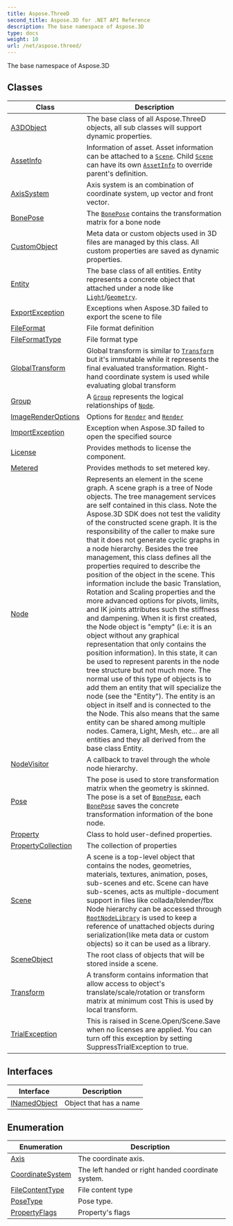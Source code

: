 ```yaml
---
title: Aspose.ThreeD
second_title: Aspose.3D for .NET API Reference
description: The base namespace of Aspose.3D
type: docs
weight: 10
url: /net/aspose.threed/
---
```

The base namespace of Aspose.3D

## Classes

| Class | Description |
| --- | --- |
| [A3DObject](./a3dobject/) | The base class of all Aspose.ThreeD objects, all sub classes will support dynamic properties. |
| [AssetInfo](./assetinfo/) | Information of asset. Asset information can be attached to a [`Scene`](../aspose.threed/scene/). Child [`Scene`](../aspose.threed/scene/) can have its own [`AssetInfo`](../aspose.threed/assetinfo/) to override parent's definition. |
| [AxisSystem](./axissystem/) | Axis system is an combination of coordinate system, up vector and front vector. |
| [BonePose](./bonepose/) | The [`BonePose`](../aspose.threed/bonepose/) contains the transformation matrix for a bone node |
| [CustomObject](./customobject/) | Meta data or custom objects used in 3D files are managed by this class. All custom properties are saved as dynamic properties. |
| [Entity](./entity/) | The base class of all entities. Entity represents a concrete object that attached under a node like [`Light`](../aspose.threed.entities/light/)/[`Geometry`](../aspose.threed.entities/geometry/). |
| [ExportException](./exportexception/) | Exceptions when Aspose.3D failed to export the scene to file |
| [FileFormat](./fileformat/) | File format definition |
| [FileFormatType](./fileformattype/) | File format type |
| [GlobalTransform](./globaltransform/) | Global transform is similar to [`Transform`](../aspose.threed/transform/) but it's immutable while it represents the final evaluated transformation. Right-hand coordinate system is used while evaluating global transform |
| [Group](./group/) | A [`Group`](../aspose.threed/group/) represents the logical relationships of [`Node`](../aspose.threed/node/). |
| [ImageRenderOptions](./imagerenderoptions/) | Options for [`Render`](../aspose.threed/scene/render/) and [`Render`](../aspose.threed/scene/render/) |
| [ImportException](./importexception/) | Exception when Aspose.3D failed to open the specified source |
| [License](./license/) | Provides methods to license the component. |
| [Metered](./metered/) | Provides methods to set metered key. |
| [Node](./node/) | Represents an element in the scene graph. A scene graph is a tree of Node objects. The tree management services are self contained in this class. Note the Aspose.3D SDK does not test the validity of the constructed scene graph. It is the responsibility of the caller to make sure that it does not generate cyclic graphs in a node hierarchy. Besides the tree management, this class defines all the properties required to describe the position of the object in the scene. This information include the basic Translation, Rotation and Scaling properties and the more advanced options for pivots, limits, and IK joints attributes such the stiffness and dampening. When it is first created, the Node object is "empty" (i.e: it is an object without any graphical representation that only contains the position information). In this state, it can be used to represent parents in the node tree structure but not much more. The normal use of this type of objects is to add them an entity that will specialize the node (see the "Entity"). The entity is an object in itself and is connected to the the Node. This also means that the same entity can be shared among multiple nodes. Camera, Light, Mesh, etc... are all entities and they all derived from the base class Entity. |
| [NodeVisitor](./nodevisitor/) | A callback to travel through the whole node hierarchy. |
| [Pose](./pose/) | The pose is used to store transformation matrix when the geometry is skinned. The pose is a set of [`BonePose`](../aspose.threed/bonepose/), each [`BonePose`](../aspose.threed/bonepose/) saves the concrete transformation information of the bone node. |
| [Property](./property/) | Class to hold user-defined properties. |
| [PropertyCollection](./propertycollection/) | The collection of properties |
| [Scene](./scene/) | A scene is a top-level object that contains the nodes, geometries, materials, textures, animation, poses, sub-scenes and etc. Scene can have sub-scenes, acts as multiple-document support in files like collada/blender/fbx Node hierarchy can be accessed through [`RootNode`](../aspose.threed/scene/rootnode/)[`Library`](../aspose.threed/scene/library/) is used to keep a reference of unattached objects during serialization(like meta data or custom objects) so it can be used as a library. |
| [SceneObject](./sceneobject/) | The root class of objects that will be stored inside a scene. |
| [Transform](./transform/) | A transform contains information that allow access to object's translate/scale/rotation or transform matrix at minimum cost This is used by local transform. |
| [TrialException](./trialexception/) | This is raised in Scene.Open/Scene.Save when no licenses are applied. You can turn off this exception by setting SuppressTrialException to true. |
## Interfaces

| Interface | Description |
| --- | --- |
| [INamedObject](./inamedobject/) | Object that has a name |
## Enumeration

| Enumeration | Description |
| --- | --- |
| [Axis](./axis/) | The coordinate axis. |
| [CoordinateSystem](./coordinatesystem/) | The left handed or right handed coordinate system. |
| [FileContentType](./filecontenttype/) | File content type |
| [PoseType](./posetype/) | Pose type. |
| [PropertyFlags](./propertyflags/) | Property's flags |


